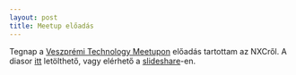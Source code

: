 ```yaml
---
layout: post
title: Meetup előadás
---
```


Tegnap a [Veszprémi Technology Meetupon][1] előadás tartottam az NXCről. A diasor
[itt] letölthető, vagy elérhető a [slideshare]-en.

 [1]: http://www.meetup.com/veszprem/
 [itt]: /files/nxc-vpmeetup.pdf
 [slideshare]: http://www.slideshare.net/maerlyng/inverz-inga-nxcben
